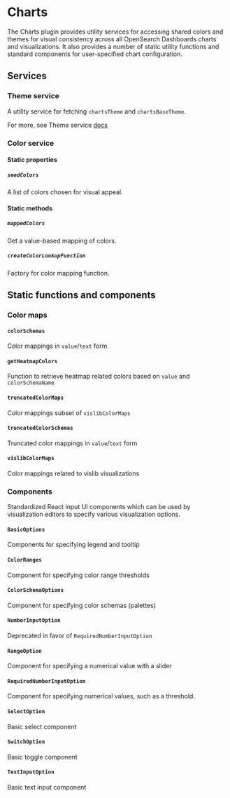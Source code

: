 # Charts

The Charts plugin provides utility services for accessing shared colors and themes for visual consistency across all OpenSearch Dashboards charts and visualizations. It also provides a number of static utility functions and standard components for user-specified chart configuration.

## Services

### Theme service

A utility service for fetching `chartsTheme` and `chartsBaseTheme`.

For more, see Theme service [docs](public/services/theme/README.md)

### Color service
#### Static properties
##### `seedColors`

A list of colors chosen for visual appeal.

#### Static methods
##### `mappedColors`

Get a value-based mapping of colors.

##### `createColorLookupFunction`

Factory for color mapping function.

## Static functions and components
### Color maps
#### `colorSchemas`

Color mappings in `value`/`text` form

#### `getHeatmapColors`

Function to retrieve heatmap related colors based on `value` and `colorSchemaName`

#### `truncatedColorMaps`

Color mappings subset of `vislibColorMaps`

#### `truncatedColorSchemas`

Truncated color mappings in `value`/`text` form

#### `vislibColorMaps`

Color mappings related to vislib visualizations

### Components

Standardized React input UI components which can be used by visualization editors to specify various visualization options.

#### `BasicOptions`

Components for specifying legend and tooltip

#### `ColorRanges`

Component for specifying color range thresholds

#### `ColorSchemaOptions`

Component for specifying color schemas (palettes)

#### `NumberInputOption`

Deprecated in favor of `RequiredNumberInputOption`

#### `RangeOption`

Component for specifying a numerical value with a slider

#### `RequiredNumberInputOption`

Component for specifying numerical values, such as a threshold.

#### `SelectOption`

Basic select component

#### `SwitchOption`

Basic toggle component

#### `TextInputOption`

Basic text input component
